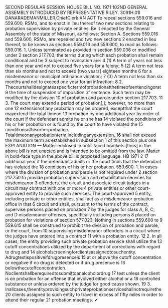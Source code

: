 SECOND REGULAR SESSION
HOUSE BILL NO. 1971
102ND GENERAL ASSEMBLY
INTRODUCED BY REPRESENTATIVE RILEY.
3091H.01I DANARADEMANMILLER,ChiefClerk
AN ACT
To repeal sections 559.016 and 559.600, RSMo, and to enact in lieu thereof two new sections
relating to probation supervision by private entities.
Be it enacted by the General Assembly of the state of Missouri, as follows:
Section A. Sections 559.016 and 559.600, RSMo, are repealed and two new sections
2 enacted in lieu thereof, to be known as sections 559.016 and 559.600, to read as follows:
559.016. 1. Unless terminated as provided in section 559.036 or modified under
2 section 217.703, the terms during which each probation shall remain conditional and be
3 subject to revocation are:
4 (1) A term of years not less than one year and not to exceed five years for a felony;
5 (2) A term not less than six months and not to exceed [two years] eighteen months
6 for a misdemeanor or municipal ordinance violation;
7 (3) A term not less than six months and not to exceed one year for an infraction.
8 2. Thecourtshalldesignateaspecifictermofprobationatthetimeofsentencingorat
9 the time of suspension of imposition of sentence. Such term may be modified by the division
10 of probation and parole under section 217.703.
11 3. The court may extend a period of probation[,]; however, no more than one
12 extensionof any probation may be ordered, exceptthat the court mayextend the total timeon
13 probation by one additional year by order of the court if the defendant admits he or she has
14 violated the conditions of his or her probation or is found by the court to have violated the
15 conditionsofhisorherprobation. Totaltimeonanyprobationterm,includinganyextension,
16 shall not exceed the maximum term as established in subsection 1 of this section plus one
EXPLANATION — Matter enclosed in bold-faced brackets [thus] in the above bill is not enacted and is
intended to be omitted from the law. Matter in bold-face type in the above bill is proposed language.
HB 1971 2
17 additional year if the defendant admits or the court finds that the defendant has violated the
18 conditions of his or her probation.
559.600. 1. In cases where the division of probation and parole is not required under
2 section 217.750 to provide probation supervision and rehabilitation services for misdemeanor
3 offenders, the circuit and associate circuit judges in a circuit may contract with one or more
4 private entities or other court-approved entity to provide such services. The court-approved
5 entity, including private or other entities, shall act as a misdemeanor probation office in that
6 circuit and shall, pursuant to the terms of the contract, supervise persons placed on probation
7 by the judges for class A, B, C, and D misdemeanor offenses, specifically including persons
8 placed on probation for violations of section 577.023. Nothing in sections 559.600 to
9 559.615 shall be construed to prohibit the division of probation and parole, or the court, from
10 supervising misdemeanor offenders in a circuit where the judges have entered into a contract
11 with a probation entity.
12 2. In all cases, the entity providing such private probation service shall utilize the
13 cutoff concentrations utilized by the department of corrections with regard to drug and
14 alcoholscreeningforclientsassignedtosuchentity. Adrugtestispositiveifdrugpresenceis
15 at or above the cutoff concentration or negative if no drug is detected or if drug presence is
16 belowthecutoffconcentration. Noclientshallberequiredtosubmittoanalcoholordrug
17 test unless the client is on probation for an offense that involved either alcohol or a
18 controlled substance or unless ordered by the judge for good cause shown.
19 3. Inallcases,theentityprovidingsuchprivateprobationserviceshallnotrequirethe
20 clients assigned to such entity to travel in excess of fifty miles in order to attend their regular
21 probation meetings.
✔
